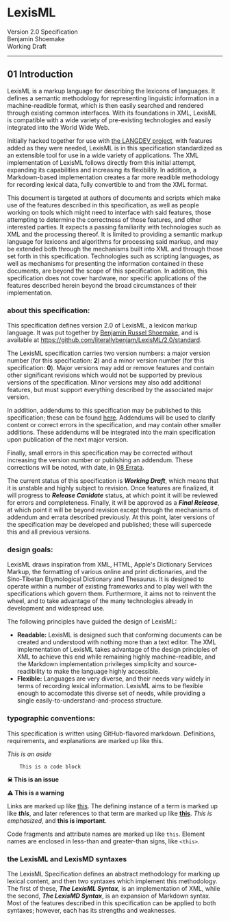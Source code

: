 #  LexisML  #

Version 2.0 Specification<br>
Benjamin Shoemake<br>
Working Draft

- - -

##  01 Introduction  ##

LexisML is a markup language for describing the lexicons of languages.
It defines a semantic methodology for representing linguistic information in a machine-readible format, which is then easily searched and rendered through existing common interfaces.
With its foundations in XML, LexisML is compatible with a wide variety of pre-existing technologies and easily integrated into the World Wide Web.

Initially hacked together for use with [the LANGDEV project][LANGDEV], with features added as they were needed, LexisML is in this specification standardized as an extensible tool for use in a wide variety of applications.
The XML implementation of LexisML follows directly from this initial attempt, expanding its capabilities and increasing its flexibility.
In addition, a Markdown-based implementation creates a far more readible methodology for recording lexical data, fully convertible to and from the XML format.

This document is targeted at authors of documents and scripts which make use of the features described in this specification, as well as people working on tools which might need to interface with said features, those attempting to determine the correctness of those features, and other interested parties.
It expects a passing familiarity with technologies such as XML and the processing thereof.
It is limited to providing a semantic markup language for lexicons and algorithms for processing said markup, and may be extended both through the mechanisms built into XML and through those set forth in this specification.
Technologies such as scripting languages, as well as mechanisms for presenting the information contained in these documents, are beyond the scope of this specification.
In addition, this specification does not cover hardware, nor specific applications of the features described herein beyond the broad circumstances of their implementation.

###  about this specification:  ###

This specification defines version 2.0 of LexisML, a lexicon markup language.
It was put together by [Benjamin Russel Shoemake][BENJAM], and is available at <https://github.com/literallybenjam/LexisML/2.0/standard>.

The LexisML specification carries two version numbers: a major version number (for this specification: __2__) and a minor version number (for this specification: __0__).
Major versions may add or remove features and contain other significant revisions which would not be supported by previous versions of the specification.
Minor versions may also add additional features, but must support everything described by the associated major version.

In addition, addendums to this specification may be published to this specification; these can be found [here](addendums).
Addendums will be used to clarify content or correct errors in the specification, and may contain other smaller additions.
These addendums will be integrated into the main specification upon publication of the next major version.

Finally, small errors in this specification may be corrected without increasing the version number or publishing an addendum.
These corrections will be noted, with date, in [08 Errata](08%20Errata.md).

The current status of this specification is **_Working Draft_**, which means that it is unstable and highly subject to revision.
Once features are finalized, it will progress to **_Release Canidate_** status, at which point it will be reviewed for errors and completeness.
Finally, it will be approved as a **_Final Release_**, at which point it will be beyond revision except through the mechanisms of addendum and errata described previously.
At this point, later versions of the specification may be developed and published; these will supercede this and all previous versions.

###  design goals:  ###

LexisML draws inspiration from XML, HTML, Apple's Dictionary Services Markup, the formatting of various online and print dictionaries, and the Sino-Tibetan Etymological Dictionary and Thesaurus.
It is designed to operate within a number of existing frameworks and to play well with the specifications which govern them.
Furthermore, it aims not to reinvent the wheel, and to take advantage of the many technologies already in development and widespread use.

The following principles have guided the design of LexisML:

- <b>Readable:</b> LexisML is designed such that conforming documents can be created and understood with nothing more than a text editor.
The XML implementation of LexisML takes advantage of the design principles of XML to achieve this end while remaining highly machine-readible, and the Markdown implementation privileges simplicity and source-readibility to make the language highly accessible.
- <b>Flexible:</b> Languages are very diverse, and their needs vary widely in terms of recording lexical information.
LexisML aims to be flexible enough to accomodate this diverse set of needs, while providing a single easily-to-understand-and-process structure.

###  typographic conventions:  ###

This specification is written using GitHub-flavored markdown. Definitions, requirements, and explanations are marked up like this.

*This is an aside*

```
    This is a code block
```

**☠ This is an issue**

**⚠ This is a warning**

Links are marked up like [this][EXAMPLE]. The defining instance of a term is marked up like **_this_**, and later references to that term are marked up like [**this**](#typographic-conventions).
*This is emphasized*, and __this is important__.

Code fragments and attribute names are marked up like `this`.
Element names are enclosed in less-than and greater-than signs, like `<this>`.

###  the LexisML and LexisMD syntaxes  ##

The LexisML Specification defines an abstract methodology for marking up lexical content, and then two syntaxes which implement this methodology.
The first of these, **_The LexisML Syntax_**, is an implementation of XML, while the second, **_The LexisMD Syntax_**, is an expansion of Markdown syntax.
Most of the features described in this specification can be applied to both syntaxes; however, each has its strengths and weaknesses.

[BENJAM]: http://benjam.xyz/
[EXAMPLE]: http://example.com/
[LANGDEV]: https://github.com/literallybenjam/langdev
